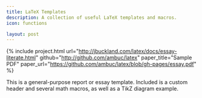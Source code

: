 ```yaml
---
title: LaTeX Templates
description: A collection of useful LaTeX templates and macros.
icon: functions

layout: post
---
```


{% include project.html 
   url="http://jbuckland.com/latex/docs/essay-literate.html" 
   github="http://github.com/ambuc/latex" 
   paper_title="Sample PDF"
   paper_url="https://github.com/ambuc/latex/blob/gh-pages/essay.pdf" %}

This is a general-purpose report or essay template. Included is a custom header
and several math macros, as well as a TikZ diagram example.

